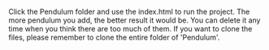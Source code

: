 Click the Pendulum folder and use the index.html to run the project. The more pendulum you add, the better result it would be. You can delete it any time when you think there are too much of them. If you want to clone the files, please remember to clone the entire folder of 'Pendulum'.
